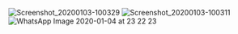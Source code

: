 ![Screenshot_20200103-100329](https://user-images.githubusercontent.com/54885559/71768487-df604300-2f48-11ea-8f6d-d135864d01ef.png)
![Screenshot_20200103-100311](https://user-images.githubusercontent.com/54885559/71768488-dff8d980-2f48-11ea-8798-9ab11ec961e9.png)
![WhatsApp Image 2020-01-04 at 23 22 23](https://user-images.githubusercontent.com/54885559/71768517-38c87200-2f49-11ea-9a38-fbbf89d69b89.jpeg)
